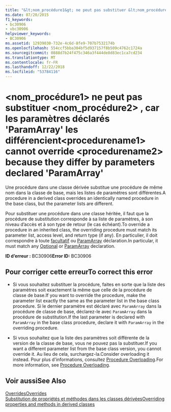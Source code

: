 ```yaml
---
title: "&lt;nom_procédure1&gt; ne peut pas substituer &lt;nom_procédure2&gt; , car les paramètres déclarés 'ParamArray' les différencient"
ms.date: 07/20/2015
f1_keywords:
- bc30906
- vbc30906
helpviewer_keywords:
- BC30906
ms.assetid: 12939030-732e-4c6d-8fe9-707b7532174b
ms.openlocfilehash: 554ccf5bba304bf5d937157f8b509c4762c1724a
ms.sourcegitcommit: 0888d7b24f475c346a3f444de8d83ec1ca7cd234
ms.translationtype: MT
ms.contentlocale: fr-FR
ms.lasthandoff: 12/22/2018
ms.locfileid: "53784116"
---
```

# <a name="ltprocedurename1gt-cannot-override-ltprocedurename2gt-because-they-differ-by-parameters-declared-paramarray"></a><span data-ttu-id="1a122-102">&lt;nom_procédure1&gt; ne peut pas substituer &lt;nom_procédure2&gt; , car les paramètres déclarés 'ParamArray' les différencient</span><span class="sxs-lookup"><span data-stu-id="1a122-102">&lt;procedurename1&gt; cannot override &lt;procedurename2&gt; because they differ by parameters declared 'ParamArray'</span></span>
<span data-ttu-id="1a122-103">Une procédure dans une classe dérivée substitue une procédure de même nom dans la classe de base, mais les listes de paramètres sont différentes.</span><span class="sxs-lookup"><span data-stu-id="1a122-103">A procedure in a derived class overrides an identically named procedure in the base class, but the parameter lists are different.</span></span>  
  
 <span data-ttu-id="1a122-104">Pour substituer une procédure dans une classe héritée, il faut que la procédure de substitution corresponde à sa liste de paramètres, à son niveau d’accès et à son type de retour (le cas échéant).</span><span class="sxs-lookup"><span data-stu-id="1a122-104">To override a procedure in an inherited class, the overriding procedure must match its parameter list, access level, and return type (if any).</span></span> <span data-ttu-id="1a122-105">En particulier, il doit correspondre à toute [facultatif](../../visual-basic/language-reference/modifiers/optional.md) ou [ParamArray](../../visual-basic/language-reference/modifiers/paramarray.md) déclaration.</span><span class="sxs-lookup"><span data-stu-id="1a122-105">In particular, it must match any [Optional](../../visual-basic/language-reference/modifiers/optional.md) or [ParamArray](../../visual-basic/language-reference/modifiers/paramarray.md) declaration.</span></span>  
  
 <span data-ttu-id="1a122-106">**ID d’erreur :** BC30906</span><span class="sxs-lookup"><span data-stu-id="1a122-106">**Error ID:** BC30906</span></span>  
  
## <a name="to-correct-this-error"></a><span data-ttu-id="1a122-107">Pour corriger cette erreur</span><span class="sxs-lookup"><span data-stu-id="1a122-107">To correct this error</span></span>  
  
-   <span data-ttu-id="1a122-108">Si vous souhaitez substituer la procédure, faites en sorte que la liste des paramètres soit exactement la même que celle de la procédure de classe de base.</span><span class="sxs-lookup"><span data-stu-id="1a122-108">If you want to override the procedure, make the parameter list exactly the same as the parameter list in the base class procedure.</span></span> <span data-ttu-id="1a122-109">Si le dernier paramètre est déclaré avec `ParamArray` dans la procédure de classe de base, déclarez-le avec `ParamArray` dans la procédure de substitution.</span><span class="sxs-lookup"><span data-stu-id="1a122-109">If the last parameter is declared with `ParamArray` in the base class procedure, declare it with `ParamArray` in the overriding procedure.</span></span>  
  
-   <span data-ttu-id="1a122-110">Si vous souhaitez que la liste des paramètres soit différente de la version de la classe de base, vous ne pouvez pas la substituer.</span><span class="sxs-lookup"><span data-stu-id="1a122-110">If you want a different parameter list from the base class version, you cannot override it.</span></span> <span data-ttu-id="1a122-111">Au lieu de cela, surchargez-la.</span><span class="sxs-lookup"><span data-stu-id="1a122-111">Consider overloading it instead.</span></span> <span data-ttu-id="1a122-112">Pour plus d'informations, consultez [Procedure Overloading](../../visual-basic/programming-guide/language-features/procedures/procedure-overloading.md).</span><span class="sxs-lookup"><span data-stu-id="1a122-112">For more information, see [Procedure Overloading](../../visual-basic/programming-guide/language-features/procedures/procedure-overloading.md).</span></span>  
  
## <a name="see-also"></a><span data-ttu-id="1a122-113">Voir aussi</span><span class="sxs-lookup"><span data-stu-id="1a122-113">See Also</span></span>  
 [<span data-ttu-id="1a122-114">Overrides</span><span class="sxs-lookup"><span data-stu-id="1a122-114">Overrides</span></span>](../../visual-basic/language-reference/modifiers/overrides.md)  
 [<span data-ttu-id="1a122-115">Substitution de propriétés et méthodes dans les classes dérivées</span><span class="sxs-lookup"><span data-stu-id="1a122-115">Overriding properties and methods in derived classes</span></span>](~/docs/visual-basic/programming-guide/language-features/objects-and-classes/inheritance-basics.md#overriding-properties-and-methods-in-derived-classes)
